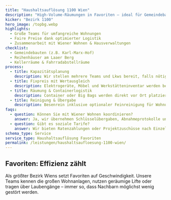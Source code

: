 ```yaml
---
title: "Haushaltsauflösung 1100 Wien"
description: "High-Volume-Räumungen in Favoriten – ideal für Gemeindebauten, Neubauten und Reihenhäuser."
kicker: "Bezirk 1100"
hero_image: /topbg.webp
highlights:
  - Große Teams für umfangreiche Wohnungen
  - Faire Preise dank optimierter Logistik
  - Zusammenarbeit mit Wiener Wohnen & Hausverwaltungen
checklist:
  - Gemeindebauten (z.B. Karl-Marx-Hof)
  - Reihenhäuser am Laaer Berg
  - Kellerräume & Fahrradabstellräume
process:
  - title: Kapazitätsplanung
    description: Wir stellen mehrere Teams und Lkws bereit, falls nötig auch am Wochenende.
  - title: Fixpreis mit Wertausgleich
    description: Elektrogeräte, Möbel und Werkstätteninventar werden bewertet und verrechnet.
  - title: Räumung & Containerlogistik
    description: Container oder Big Bags werden direkt vor Ort platziert.
  - title: Reinigung & Übergabe
    description: Besenrein inklusive optionaler Feinreinigung für Wohnungsrückgaben.
faqs:
  - question: Können Sie mit Wiener Wohnen koordinieren?
    answer: Ja, wir übernehmen Schlüsselübergaben, Abnahmeprotokolle und Termine mit Wiener Wohnen.
  - question: Gibt es soziale Tarife?
    answer: Wir bieten Ratenzahlungen oder Projektzuschüsse nach Einzelfallprüfung.
schema_type: Service
service_type: Haushaltsauflösung Favoriten
permalink: /leistungen/haushaltsaufloesung-1100-wien/
---
```

## Favoriten: Effizienz zählt

Als größter Bezirk Wiens setzt Favoriten auf Geschwindigkeit. Unsere Teams kennen die großen Wohnanlagen, nutzen geräumige Lifte oder tragen über Laubengänge – immer so, dass Nachbarn möglichst wenig gestört werden.
